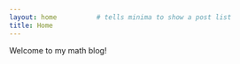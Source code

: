 ```yaml
---
layout: home          # tells minima to show a post list
title: Home
---
```


Welcome to my math blog!  <!-- (optional intro text) -->

